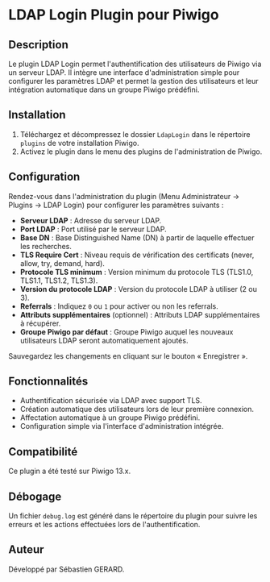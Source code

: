 # LDAP Login Plugin pour Piwigo

## Description
Le plugin LDAP Login permet l'authentification des utilisateurs de Piwigo via un serveur LDAP. Il intègre une interface d'administration simple pour configurer les paramètres LDAP et permet la gestion des utilisateurs et leur intégration automatique dans un groupe Piwigo prédéfini.

## Installation
1. Téléchargez et décompressez le dossier `LdapLogin` dans le répertoire `plugins` de votre installation Piwigo.
2. Activez le plugin dans le menu des plugins de l'administration de Piwigo.

## Configuration
Rendez-vous dans l'administration du plugin (Menu Administrateur → Plugins → LDAP Login) pour configurer les paramètres suivants :

- **Serveur LDAP** : Adresse du serveur LDAP.
- **Port LDAP** : Port utilisé par le serveur LDAP.
- **Base DN** : Base Distinguished Name (DN) à partir de laquelle effectuer les recherches.
- **TLS Require Cert** : Niveau requis de vérification des certificats (never, allow, try, demand, hard).
- **Protocole TLS minimum** : Version minimum du protocole TLS (TLS1.0, TLS1.1, TLS1.2, TLS1.3).
- **Version du protocole LDAP** : Version du protocole LDAP à utiliser (2 ou 3).
- **Referrals** : Indiquez `0` ou `1` pour activer ou non les referrals.
- **Attributs supplémentaires** (optionnel) : Attributs LDAP supplémentaires à récupérer.
- **Groupe Piwigo par défaut** : Groupe Piwigo auquel les nouveaux utilisateurs LDAP seront automatiquement ajoutés.

Sauvegardez les changements en cliquant sur le bouton « Enregistrer ».

## Fonctionnalités
- Authentification sécurisée via LDAP avec support TLS.
- Création automatique des utilisateurs lors de leur première connexion.
- Affectation automatique à un groupe Piwigo prédéfini.
- Configuration simple via l'interface d'administration intégrée.

## Compatibilité
Ce plugin a été testé sur Piwigo 13.x.

## Débogage
Un fichier `debug.log` est généré dans le répertoire du plugin pour suivre les erreurs et les actions effectuées lors de l'authentification.

## Auteur
Développé par Sébastien GERARD.

